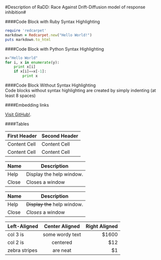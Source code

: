 #Description of RaDD: Race Against Drift-Diffusion model of response inhibition#


####Code Block with Ruby Syntax Highlighting
```ruby
require 'redcarpet'
markdown = Redcarpet.new("Hello World!")
puts markdown.to_html
```

####Code Block with Python Syntax Highlighting
```python
x="Hello World"
for i, x in enumerate(y):
	print x[i]
	if x[i]==x[-1]:
		print x
```

####Code Block Without Syntax Highlighting	
	Code blocks without syntax highlighting are created
	by simply indenting (at least 8 spaces)


####Embedding links

[Visit GitHub!](www.github.com).


####Tables

First Header  | Second Header
------------- | -------------
Content Cell  | Content Cell
Content Cell  | Content Cell

| Name | Description          |
| ------------- | ----------- |
| Help      | Display the help window.|
| Close     | Closes a window     |

| Name | Description          |
| ------------- | ----------- |
| Help      | ~~Display the~~ help window.|
| Close     | _Closes_ a window     |

| Left-Aligned  | Center Aligned  | Right Aligned |
| :------------ |:---------------:| -----:|
| col 3 is      | some wordy text | $1600 |
| col 2 is      | centered        |   $12 |
| zebra stripes | are neat        |    $1 |



